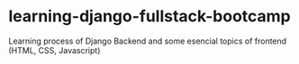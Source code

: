 # learning-django-fullstack-bootcamp
Learning process of Django Backend and some esencial topics of frontend (HTML, CSS, Javascript)
